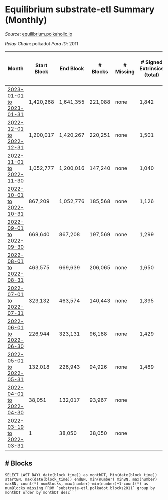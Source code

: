 # Equilibrium substrate-etl Summary (Monthly)

_Source_: [equilibrium.polkaholic.io](https://equilibrium.polkaholic.io)

*Relay Chain*: polkadot
*Para ID*: 2011



| Month | Start Block | End Block | # Blocks | # Missing | # Signed Extrinsics (total) | # Active Accounts (avg) | # Addresses with Balances (max) | Issues |
| ----- | ----------- | --------- | -------- | --------- | --------------------------- | ----------------------- | ------------------------------- | ------ |
| [2023-01-01 to 2023-01-31](/substrate-etl/polkadot/2011-equilibrium/2023-01-31.md) | 1,420,268 | 1,641,355 | 221,088 | none | 1,842 | 36 | 8,979 | - | 
| [2022-12-01 to 2022-12-31](/substrate-etl/polkadot/2011-equilibrium/2022-12-31.md) | 1,200,017 | 1,420,267 | 220,251 | none | 1,501 | 31 |  | - | 
| [2022-11-01 to 2022-11-30](/substrate-etl/polkadot/2011-equilibrium/2022-11-30.md) | 1,052,777 | 1,200,016 | 147,240 | none | 1,040 | 27 | 7,491 | - | 
| [2022-10-01 to 2022-10-31](/substrate-etl/polkadot/2011-equilibrium/2022-10-31.md) | 867,209 | 1,052,776 | 185,568 | none | 1,126 | 36 | 7,532 | - | 
| [2022-09-01 to 2022-09-30](/substrate-etl/polkadot/2011-equilibrium/2022-09-30.md) | 669,640 | 867,208 | 197,569 | none | 1,299 | 43 | 7,522 | - | 
| [2022-08-01 to 2022-08-31](/substrate-etl/polkadot/2011-equilibrium/2022-08-31.md) | 463,575 | 669,639 | 206,065 | none | 1,650 | 52 | 7,362 | - | 
| [2022-07-01 to 2022-07-31](/substrate-etl/polkadot/2011-equilibrium/2022-07-31.md) | 323,132 | 463,574 | 140,443 | none | 1,395 | 45 | 7,402 | - | 
| [2022-06-01 to 2022-06-30](/substrate-etl/polkadot/2011-equilibrium/2022-06-30.md) | 226,944 | 323,131 | 96,188 | none | 1,429 | 48 | 3,836 | - | 
| [2022-05-01 to 2022-05-31](/substrate-etl/polkadot/2011-equilibrium/2022-05-31.md) | 132,018 | 226,943 | 94,926 | none | 1,489 | 48 | 807 | - | 
| [2022-04-01 to 2022-04-30](/substrate-etl/polkadot/2011-equilibrium/2022-04-30.md) | 38,051 | 132,017 | 93,967 | none |  |  |  | - | 
| [2022-03-19 to 2022-03-31](/substrate-etl/polkadot/2011-equilibrium/2022-03-31.md) | 1 | 38,050 | 38,050 | none |  |  |  | - | 

## # Blocks
```
SELECT LAST_DAY( date(block_time)) as monthDT, Min(date(block_time)) startBN, max(date(block_time)) endBN, min(number) minBN, max(number) maxBN, count(*) numBlocks, max(number)-min(number)+1-count(*) as numBlocks_missing FROM `substrate-etl.polkadot.blocks2011` group by monthDT order by monthDT desc```

